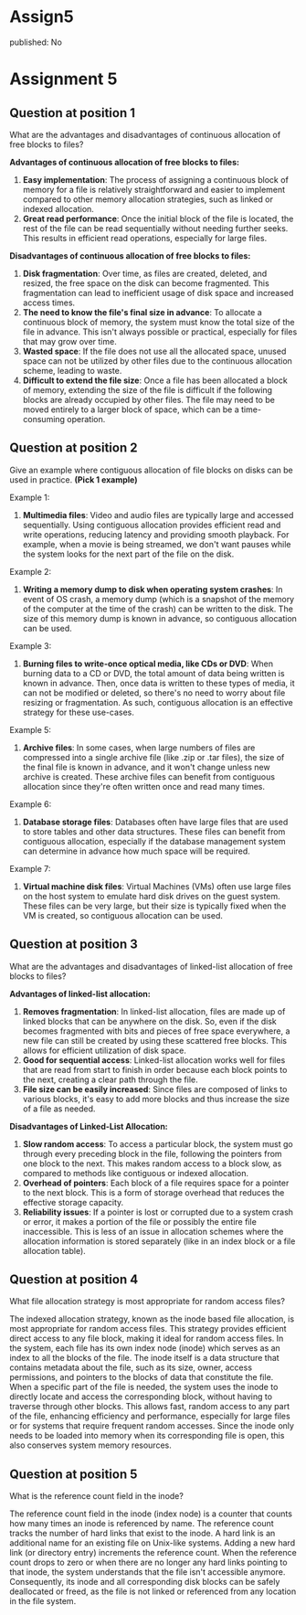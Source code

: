# Assign5

published: No

# Assignment 5

## Question at position 1

What are the advantages and disadvantages of continuous allocation of free blocks to files?

**Advantages of continuous allocation of free blocks to files:**

1. **Easy implementation**: The process of assigning a continuous block of memory for a file is relatively straightforward and easier to implement compared to other memory allocation strategies, such as linked or indexed allocation.
2. **Great read performance**: Once the initial block of the file is located, the rest of the file can be read sequentially without needing further seeks. This results in efficient read operations, especially for large files.

**Disadvantages of continuous allocation of free blocks to files:**

1. **Disk fragmentation**: Over time, as files are created, deleted, and resized, the free space on the disk can become fragmented. This fragmentation can lead to inefficient usage of disk space and increased access times.
2. **The need to know the file's final size in advance**: To allocate a continuous block of memory, the system must know the total size of the file in advance. This isn't always possible or practical, especially for files that may grow over time.
3. **Wasted space**: If the file does not use all the allocated space, unused space can not be utilized by other files due to the continuous allocation scheme, leading to waste.
4. **Difficult to extend the file size**: Once a file has been allocated a block of memory, extending the size of the file is difficult if the following blocks are already occupied by other files. The file may need to be moved entirely to a larger block of space, which can be a time-consuming operation.

## Question at position 2

Give an example where contiguous allocation of file blocks on disks can be used in practice. **(Pick 1 example)**

Example 1:

1. **Multimedia files**: Video and audio files are typically large and accessed sequentially. Using contiguous allocation provides efficient read and write operations, reducing latency and providing smooth playback. For example, when a movie is being streamed, we don't want pauses while the system looks for the next part of the file on the disk.

Example 2:

1. **Writing a memory dump to disk when operating system crashes**: In event of OS crash, a memory dump (which is a snapshot of the memory of the computer at the time of the crash) can be written to the disk. The size of this memory dump is known in advance, so contiguous allocation can be used. 

Example 3:

1. **Burning files to write-once optical media, like CDs or DVD**: When burning data to a CD or DVD, the total amount of data being written is known in advance. Then, once data is written to these types of media, it can not be modified or deleted, so there's no need to worry about file resizing or fragmentation. As such, contiguous allocation is an effective strategy for these use-cases.

Example 5:

1. **Archive files**: In some cases, when large numbers of files are compressed into a single archive file (like .zip or .tar files), the size of the final file is known in advance, and it won't change unless new archive is created. These archive files can benefit from contiguous allocation since they're often written once and read many times.

Example 6:

1. **Database storage files**: Databases often have large files that are used to store tables and other data structures. These files can benefit from contiguous allocation, especially if the database management system can determine in advance how much space will be required.

Example 7:

1. **Virtual machine disk files**: Virtual Machines (VMs) often use large files on the host system to emulate hard disk drives on the guest system. These files can be very large, but their size is typically fixed when the VM is created, so contiguous allocation can be used.

## Question at position 3

What are the advantages and disadvantages of linked-list allocation of free blocks to files?

**Advantages of linked-list allocation:**

1. **Removes fragmentation**: In linked-list allocation, files are made up of linked blocks that can be anywhere on the disk. So, even if the disk becomes fragmented with bits and pieces of free space everywhere, a new file can still be created by using these scattered free blocks. This allows for efficient utilization of disk space.
2. **Good for sequential access**: Linked-list allocation works well for files that are read from start to finish in order because each block points to the next, creating a clear path through the file.
3. **File size can be easily increased**: Since files are composed of links to various blocks, it's easy to add more blocks and thus increase the size of a file as needed.

**Disadvantages of Linked-List Allocation:**

1. **Slow random access**: To access a particular block, the system must go through every preceding block in the file, following the pointers from one block to the next. This makes random access to a block slow, as compared to methods like contiguous or indexed allocation.
2. **Overhead of pointers**: Each block of a file requires space for a pointer to the next block. This is a form of storage overhead that reduces the effective storage capacity.
3. **Reliability issues**: If a pointer is lost or corrupted due to a system crash or error, it makes a portion of the file or possibly the entire file inaccessible. This is less of an issue in allocation schemes where the allocation information is stored separately (like in an index block or a file allocation table).

## Question at position 4

What file allocation strategy is most appropriate for random access files?

The indexed allocation strategy, known as the inode based file allocation, is most appropriate for random access files. This strategy provides efficient direct access to any file block, making it ideal for random access files. In the system, each file has its own index node (inode) which serves as an index to all the blocks of the file. The inode itself is a data structure that contains metadata about the file, such as its size, owner, access permissions, and pointers to the blocks of data that constitute the file. When a specific part of the file is needed, the system uses the inode to directly locate and access the corresponding block, without having to traverse through other blocks. This allows fast, random access to any part of the file, enhancing efficiency and performance, especially for large files or for systems that require frequent random accesses. Since the inode only needs to be loaded into memory when its corresponding file is open, this also conserves system memory resources.

## Question at position 5

What is the reference count field in the inode?

The reference count field in the inode (index node) is a counter that counts how many times an inode is referenced by name. The reference count tracks the number of hard links that exist to the inode. A hard link is an additional name for an existing file on Unix-like systems. Adding a new hard link (or directory entry) increments the reference count. When the reference count drops to zero or when there are no longer any hard links pointing to that inode, the system understands that the file isn't accessible anymore. Consequently, its inode and all corresponding disk blocks can be safely deallocated or freed, as the file is not linked or referenced from any location in the file system.